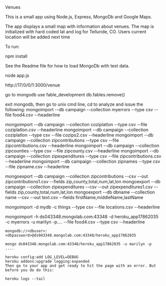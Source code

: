  Venues

 This is a small app using Node.js, Express, MongoDb and Google Maps.

 The app displays a small map with information about venues.  The map is initialized with hard coded lat and log for Telluride, CO.  Users current location will be added next time

 To run:

 npm install

 See the Readme file for how to load MongoDb with test data. 

 node app.js

 http://17/0/0/1:3000/venue

go to mongodb
use fable_development
db.fables.remove()

exit mongodb, then go to unix cmd line,
cd to analyze and issue the following:
mongoimport  --db campaign --collection myerrors --type csv --file food4.csv --headerline

mongoimport  --db campaign --collection coziplatlon --type csv --file coziplatlon.csv --headerline
mongoimport  --db campaign --collection coziplatlon --type csv --file cozips2.csv --headerline
mongoimport  --db campaign --collection zipcontributions --type csv --file zipcontributions.csv --headerline
mongoimport  --db campaign --collection zipcounties --type csv --file zipcounty.csv --headerline
mongoimport  --db campaign --collection zipexpenditures --type csv --file zipcontributions.csv --headerline
mongoimport  --db campaign --collection zipnames --type csv --file zipname.csv --headerline




mongoexport --db campaign --collection zipcontributions --csv --out zipcontributions1.csv --fields zip,county,total,num,lat,lon
mongoexport --db campaign --collection zipexpenditures --csv --out zipexpenditures1.csv --fields zip,county,total,num,lat,lon
mongoexport  --db dbname --collection name --csv --out text.csv --fields firstName,middleName,lastName 





mongoimport -d mydb -c things --type csv --file locations.csv --headerline


  mongoimport -h ds043348.mongolab.com:43348 -d heroku_app17862035 -c myerrors -u marilyn -p....  --file food4.csv --type csv --headerline
	
	mongodb://<dbuser>:<dbpassword>@ds043348.mongolab.com:43348/heroku_app17862035
	
	mongo ds043348.mongolab.com:43348/heroku_app17862035 -u marilyn -p ....
	
	heroku config:add LOG_LEVEL=DEBUG
	heroku addons:upgrade logging:expanded
	Then go to your app and get ready to hit the page with an error. But before you do do this:

	heroku logs --tail
	
